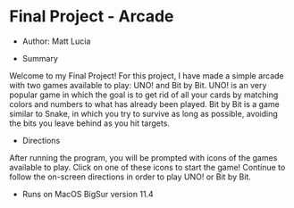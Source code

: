 # Final Project - Arcade

- Author: Matt Lucia

- Summary

Welcome to my Final Project! For this project, I have made a simple arcade with two games available to play: UNO! and Bit by Bit.
UNO! is an very popular game in which the goal is to get rid of all your cards by matching colors and numbers to what has already
been played. Bit by Bit is a game similar to Snake, in which you try to survive as long as possible, avoiding the bits you leave 
behind as you hit targets.

- Directions

After running the program, you will be prompted with icons of the games available to play. Click on one of these icons
to start the game! Continue to follow the on-screen directions in order to play UNO! or Bit by Bit.

- Runs on MacOS BigSur version 11.4




